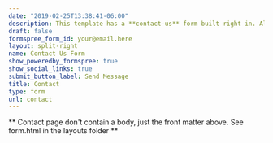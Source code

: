 ```yaml
---
date: "2019-02-25T13:38:41-06:00"
description: This template has a **contact-us** form built right in. All you need to do is add a valid recipient email address or form-id to the front matter of this form page and you're ready to receive submissions.
draft: false
formspree_form_id: your@email.here
layout: split-right
name: Contact Us Form
show_poweredby_formspree: true
show_social_links: true
submit_button_label: Send Message
title: Contact
type: form
url: contact
---
```


** Contact page don't contain a body, just the front matter above.
See form.html in the layouts folder **

